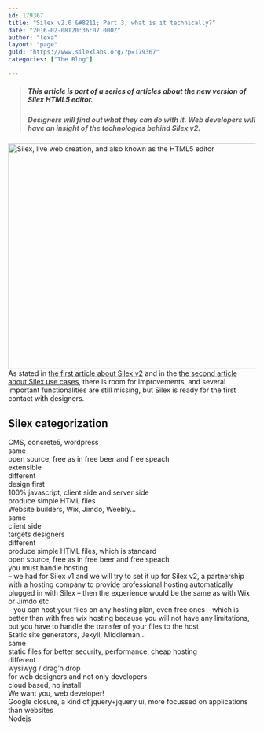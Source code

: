 ```yaml
---
id: 179367
title: "Silex v2.0 &#8211; Part 3, what is it technically?"
date: "2016-02-08T20:36:07.000Z"
author: "lexa"
layout: "page"
guid: "https://www.silexlabs.org/?p=179367"
categories: ["The Blog"]

---
```

> ##### <span style="color: #333333;">This article is part of a series of articles about the new version of Silex HTML5 editor.</span>
> 
> ##### Designers will find out what they can do with it. Web developers will have an insight of the technologies behind Silex v2.

[<img class="alignnone size-large wp-image-179334" title="silex white logo" src="http://localhost:8080/wp-content/uploads/2013/09/silex-header-687x458.png" alt="Silex, live web creation, and also known as the HTML5 editor" width="687" height="458" />](http://projects.silexlabs.org/?/silex.v2/)  
As stated in [the first article about Silex v2](https://www.silexlabs.org/?p=179359 "First article of the series") and in the [the second article about Silex use cases](https://www.silexlabs.org/?p=179332 "Second article of the series"), there is room for improvements, and several important functionalities are still missing, but Silex is ready for the first contact with designers.

## Silex categorization

CMS, concrete5, wordpress  
same  
open source, free as in free beer and free speach  
extensible  
different  
design first  
100% javascript, client side and server side  
produce simple HTML files  
Website builders, Wix, Jimdo, Weebly&#8230;  
same  
client side  
targets designers  
different  
produce simple HTML files, which is standard  
open source, free as in free beer and free speach  
you must handle hosting  
&#8211; we had for Silex v1 and we will try to set it up for Silex v2, a partnership with a hosting company to provide professional hosting automatically plugged in with Silex &#8211; then the experience would be the same as with Wix or Jimdo etc  
&#8211; you can host your files on any hosting plan, even free ones &#8211; which is better than with free wix hosting because you will not have any limitations, but you have to handle the transfer of your files to the host  
Static site generators, Jekyll, Middleman&#8230;  
same  
static files for better security, performance, cheap hosting  
different  
wysiwyg / drag&#8217;n drop  
for web designers and not only developers  
cloud based, no install  
We want you, web developer!  
Google closure, a kind of jquery+jquery ui, more focussed on applications than websites  
Nodejs
























